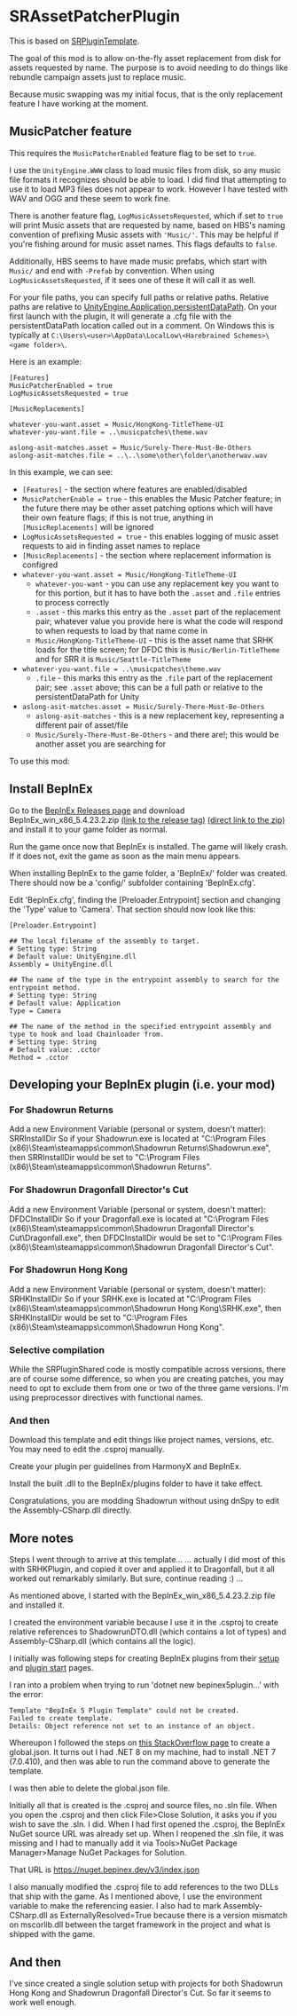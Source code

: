 # SRAssetPatcherPlugin
This is based on [SRPluginTemplate](https://github.com/lynnpye/SRPluginTemplate).

The goal of this mod is to allow on-the-fly asset replacement from disk for assets requested by name. The purpose is to avoid needing to do things like rebundle campaign assets just to replace music.

Because music swapping was my initial focus, that is the only replacement feature I have working at the moment.

## MusicPatcher feature
This requires the `MusicPatcherEnabled` feature flag to be set to `true`.

I use the `UnityEngine.WWW` class to load music files from disk, so any music file formats it recognizes should be able to load. I did find that attempting to use it to load MP3 files does not appear to work.
However I have tested with WAV and OGG and these seem to work fine.

There is another feature flag, `LogMusicAssetsRequested`, which if set to `true` will print Music assets that are requested by name, based on HBS's naming convention of prefixing Music assets with `'Music/'`.
This may be helpful if you're fishing around for music asset names. This flags defaults to `false`.

Additionally, HBS seems to have made music prefabs, which start with `Music/` and end with `-Prefab` by convention. When using `LogMusicAssetsRequested`, if it sees one of these it will call it as well.

For your file paths, you can specify full paths or relative paths. Relative paths are relative to [UnityEngine.Application.persistentDataPath](https://docs.unity3d.com/ScriptReference/Application-persistentDataPath.html).
On your first launch with the plugin, it will generate a .cfg file with the persistentDataPath location called out in a comment. On Windows this is typically at `C:\Users\<user>\AppData\LocalLow\<Harebrained Schemes>\<game folder>\`.

Here is an example:

```
[Features]
MusicPatcherEnabled = true
LogMusicAssetsRequested = true
	
[MusicReplacements]

whatever-you-want.asset = Music/HongKong-TitleTheme-UI
whatever-you-want.file = ..\musicpatches\theme.wav

aslong-asit-matches.asset = Music/Surely-There-Must-Be-Others
aslong-asit-matches.file = ..\..\some\other\folder\anotherwav.wav
```

In this example, we can see:

- `[Features]` - the section where features are enabled/disabled
- `MusicPatcherEnable = true` - this enables the Music Patcher feature; in the future there may be other asset patching options which will have their own feature flags; if this is not true, anything in `[MusicReplacements]` will be ignored
- `LogMusicAssetsRequested = true` - this enables logging of music asset requests to aid in finding asset names to replace
- `[MusicReplacements]` - the section where replacement information is configred
- `whatever-you-want.asset = Music/HongKong-TitleTheme-UI`
	- `whatever-you-want` - you can use any replacement key you want to for this portion, but it has to have both the `.asset` and `.file` entries to process correctly
	- `.asset` - this marks this entry as the `.asset` part of the replacement pair; whatever value you provide here is what the code will respond to when requests to load by that name come in
	- `Music/HongKong-TitleTheme-UI` - this is the asset name that SRHK loads for the title screen; for DFDC this is `Music/Berlin-TitleTheme` and for SRR it is `Music/Seattle-TitleTheme`
- `whatever-you-want.file = ..\musicpatches\theme.wav`
	- `.file` - this marks this entry as the `.file` part of the replacement pair; see `.asset` above; this can be a full path or relative to the persistentDataPath for Unity
- `aslong-asit-matches.asset = Music/Surely-There-Must-Be-Others`
	- `aslong-asit-matches` - this is a new replacement key, representing a different pair of asset/file
	- `Music/Surely-There-Must-Be-Others` - and there are!; this would be another asset you are searching for

To use this mod:

## Install BepInEx
Go to the [BepInEx Releases page](https://github.com/BepInEx/BepInEx/releases/) and download BepInEx_win_x86_5.4.23.2.zip [(link to the release tag)](https://github.com/BepInEx/BepInEx/releases/tag/v5.4.23.2) [(direct link to the zip)](https://github.com/BepInEx/BepInEx/releases/download/v5.4.23.2/BepInEx_win_x86_5.4.23.2.zip) and install it to your game folder as normal.

Run the game once now that BepInEx is installed. The game will likely crash. If it does not, exit the game as soon as the main menu appears.

When installing BepInEx to the game folder, a 'BepInEx/' folder was created. There should now be a 'config/' subfolder containing 'BepInEx.cfg'.

Edit 'BepInEx.cfg', finding the [Preloader.Entrypoint] section and changing the 'Type' value to 'Camera'. That section should now look like this:

	[Preloader.Entrypoint]
	
	## The local filename of the assembly to target.
	# Setting type: String
	# Default value: UnityEngine.dll
	Assembly = UnityEngine.dll

	## The name of the type in the entrypoint assembly to search for the entrypoint method.
	# Setting type: String
	# Default value: Application
	Type = Camera

	## The name of the method in the specified entrypoint assembly and type to hook and load Chainloader from.
	# Setting type: String
	# Default value: .cctor
	Method = .cctor

## Developing your BepInEx plugin (i.e. your mod)
### For Shadowrun Returns
Add a new Environment Variable (personal or system, doesn't matter):
	SRRInstallDir
	<The folder where your Shadowrun.exe is located>
So if your Shadowrun.exe is located at "C:\Program Files (x86)\Steam\steamapps\common\Shadowrun Returns\Shadowrun.exe", then SRRInstallDir would be set to "C:\Program Files (x86)\Steam\steamapps\common\Shadowrun Returns".

### For Shadowrun Dragonfall Director's Cut
Add a new Environment Variable (personal or system, doesn't matter):
	DFDCInstallDir
	<The folder where your Dragonfall.exe is located>
So if your Dragonfall.exe is located at "C:\Program Files (x86)\Steam\steamapps\common\Shadowrun Dragonfall Director's Cut\Dragonfall.exe", then DFDCInstallDir would be set to "C:\Program Files (x86)\Steam\steamapps\common\Shadowrun Dragonfall Director's Cut".

### For Shadowrun Hong Kong
Add a new Environment Variable (personal or system, doesn't matter):
	SRHKInstallDir
	<The folder where your SRHK.exe is located>
So if your SRHK.exe is located at "C:\Program Files (x86)\Steam\steamapps\common\Shadowrun Hong Kong\SRHK.exe", then SRHKInstallDir would be set to "C:\Program Files (x86)\Steam\steamapps\common\Shadowrun Hong Kong".

### Selective compilation
While the SRPluginShared code is mostly compatible across versions, there are of course some difference, so when you are creating patches, you may need to opt to exclude them from one or two of the three game versions. I'm using preprocessor directives with functional names.


### And then
Download this template and edit things like project names, versions, etc. You may need to edit the .csproj manually.

Create your plugin per guidelines from HarmonyX and BepInEx.

Install the built .dll to the BepInEx/plugins folder to have it take effect.

Congratulations, you are modding Shadowrun without using dnSpy to edit the Assembly-CSharp.dll directly.

## More notes
Steps I went through to arrive at this template...
... actually I did most of this with SRHKPlugin, and copied it over and applied it to Dragonfall, but it all worked out remarkably similarly. But sure, continue reading :) ...

As mentioned above, I started with the BepInEx_win_x86_5.4.23.2.zip file and installed it.

I created the environment variable because I use it in the .csproj to create relative references to ShadowrunDTO.dll (which contains a lot of types) and Assembly-CSharp.dll (which contains all the logic).

I initially was following steps for creating BepInEx plugins from their [setup](https://docs.bepinex.dev/articles/dev_guide/plugin_tutorial/1_setup.html) and [plugin start](https://docs.bepinex.dev/articles/dev_guide/plugin_tutorial/2_plugin_start.html) pages.

I ran into a problem when trying to run 'dotnet new bepinex5plugin...' with the error:
```
Template "BepInEx 5 Plugin Template" could not be created.
Failed to create template.
Details: Object reference not set to an instance of an object.
```

Whereupon I followed the steps on [this StackOverflow page](https://stackoverflow.com/questions/42077229/switch-between-dotnet-core-sdk-versions/42078060#42078060) to create a global.json. It turns out I had .NET 8 on my machine, had to install .NET 7 (7.0.410), and then was able to run the command above to generate the template.

I was then able to delete the global.json file.

Initially all that is created is the .csproj and source files, no .sln file. When you open the .csproj and then click File>Close Solution, it asks you if you wish to save the .sln. I did. When I had first opened the .csproj, the BepInEx NuGet source URL was already set up. When I reopened the .sln file, it was missing and I had to manually add it via Tools>NuGet Package Manager>Manage NuGet Packages for Solution.

That URL is https://nuget.bepinex.dev/v3/index.json

I also manually modified the .csproj file to add references to the two DLLs that ship with the game. As I mentioned above, I use the environment variable to make the referencing easier. I also had to mark Assembly-CSharp.dll as ExternallyResolved=True because there is a version mismatch on mscorlib.dll between the target framework in the project and what is shipped with the game.

## And then
I've since created a single solution setup with projects for both Shadowrun Hong Kong and Shadowrun Dragonfall Director's Cut. So far it seems to work well enough.